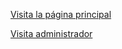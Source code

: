 [Visita la página principal](./public/index.html)

[Visita administrador](./src/pages/inventario.html)
